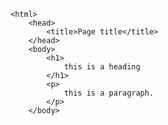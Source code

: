 <!DOCTYPE html>
    <html>
        <head>
            <title>Page title</title>
        </head>
        <body>
            <h1>
                this is a heading
            </h1>
            <p>
                this is a paragraph.
            </p>
        </body>
</html>
</!doctype>

